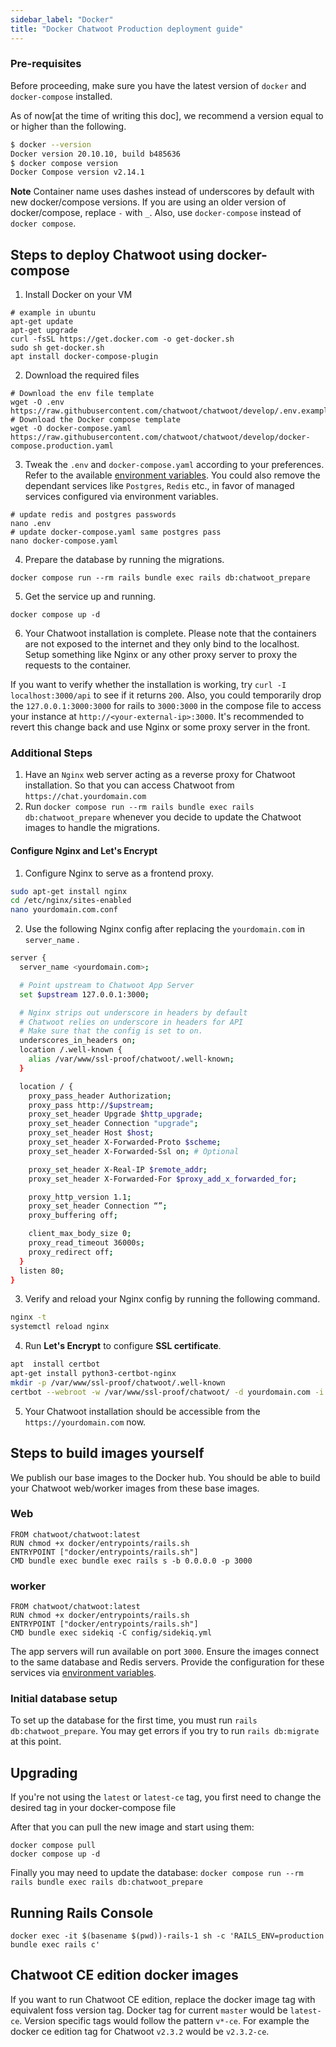 ```yaml
---
sidebar_label: "Docker"
title: "Docker Chatwoot Production deployment guide"
---
```


### Pre-requisites
Before proceeding, make sure you have the latest version of `docker` and `docker-compose` installed.

As of now[at the time of writing this doc], we recommend a version equal to or higher than the following.

```bash
$ docker --version
Docker version 20.10.10, build b485636
$ docker compose version
Docker Compose version v2.14.1
```
**Note**
Container name uses dashes instead of underscores by default with new docker/compose versions. If you are using an older version of docker/compose, replace `-` with `_`. Also, use `docker-compose` instead of `docker compose`.


## Steps to deploy Chatwoot using docker-compose

1) Install Docker on your VM
```
# example in ubuntu
apt-get update
apt-get upgrade
curl -fsSL https://get.docker.com -o get-docker.sh
sudo sh get-docker.sh
apt install docker-compose-plugin
```

2) Download the required files
```
# Download the env file template
wget -O .env https://raw.githubusercontent.com/chatwoot/chatwoot/develop/.env.example
# Download the Docker compose template
wget -O docker-compose.yaml https://raw.githubusercontent.com/chatwoot/chatwoot/develop/docker-compose.production.yaml
```

3) Tweak the `.env` and `docker-compose.yaml` according to your preferences. Refer to the available [environment variables](/docs/self-hosted/configuration/environment-variables). You could also remove the dependant services like `Postgres`, `Redis` etc., in favor of managed services configured via environment variables.

```
# update redis and postgres passwords
nano .env
# update docker-compose.yaml same postgres pass
nano docker-compose.yaml
```

4) Prepare the database by running the migrations.
```
docker compose run --rm rails bundle exec rails db:chatwoot_prepare
```

5) Get the service up and running.
```
docker compose up -d
```

6) Your Chatwoot installation is complete. Please note that the containers are not exposed to the internet and they only bind to the localhost.  Setup something like Nginx or any other proxy server to proxy the requests to the container.
 
If you want to verify whether the installation is working, try `curl -I localhost:3000/api` to see if it returns `200`. Also, you could temporarily drop the `127.0.0.1:3000:3000` for rails to `3000:3000` in the compose file to access your instance at `http://<your-external-ip>:3000`. It's recommended to revert this change back and use Nginx or some proxy server in the front.

### Additional Steps

1) Have an `Nginx` web server acting as a reverse proxy for Chatwoot installation. So that you can access Chatwoot from `https://chat.yourdomain.com`
2) Run `docker compose run --rm rails bundle exec rails db:chatwoot_prepare` whenever you decide to update the Chatwoot images to handle the migrations.

#### Configure Nginx and **Let's Encrypt**

1. Configure Nginx to serve as a frontend proxy.

```bash
sudo apt-get install nginx
cd /etc/nginx/sites-enabled
nano yourdomain.com.conf
```

2. Use the following Nginx config after replacing the `yourdomain.com` in `server_name` .

```bash
server {
  server_name <yourdomain.com>;

  # Point upstream to Chatwoot App Server
  set $upstream 127.0.0.1:3000;

  # Nginx strips out underscore in headers by default
  # Chatwoot relies on underscore in headers for API
  # Make sure that the config is set to on.
  underscores_in_headers on;
  location /.well-known {
    alias /var/www/ssl-proof/chatwoot/.well-known;
  }

  location / {
    proxy_pass_header Authorization;
    proxy_pass http://$upstream;
    proxy_set_header Upgrade $http_upgrade;
    proxy_set_header Connection "upgrade";
    proxy_set_header Host $host;
    proxy_set_header X-Forwarded-Proto $scheme;
    proxy_set_header X-Forwarded-Ssl on; # Optional

    proxy_set_header X-Real-IP $remote_addr;
    proxy_set_header X-Forwarded-For $proxy_add_x_forwarded_for;

    proxy_http_version 1.1;
    proxy_set_header Connection “”;
    proxy_buffering off;

    client_max_body_size 0;
    proxy_read_timeout 36000s;
    proxy_redirect off;
  }
  listen 80;
}
```

3. Verify and reload your Nginx config by running the following command.

```bash
nginx -t
systemctl reload nginx
```

4. Run **Let's Encrypt** to configure **SSL certificate**.

```bash
apt  install certbot
apt-get install python3-certbot-nginx
mkdir -p /var/www/ssl-proof/chatwoot/.well-known
certbot --webroot -w /var/www/ssl-proof/chatwoot/ -d yourdomain.com -i nginx
```

5. Your Chatwoot installation should be accessible from the `https://yourdomain.com` now.


## Steps to build images yourself

We publish our base images to the Docker hub. You should be able to build your Chatwoot web/worker images from these base images.

### Web

```
FROM chatwoot/chatwoot:latest
RUN chmod +x docker/entrypoints/rails.sh
ENTRYPOINT ["docker/entrypoints/rails.sh"]
CMD bundle exec bundle exec rails s -b 0.0.0.0 -p 3000
```

### worker

```
FROM chatwoot/chatwoot:latest
RUN chmod +x docker/entrypoints/rails.sh
ENTRYPOINT ["docker/entrypoints/rails.sh"]
CMD bundle exec sidekiq -C config/sidekiq.yml
```

The app servers will run available on port `3000`. Ensure the images connect to the same database and Redis servers. Provide the configuration for these services via [environment variables](/docs/self-hosted/configuration/environment-variables).

### Initial database setup

To set up the database for the first time, you must run `rails db:chatwoot_prepare`. You may get errors if you try to run `rails db:migrate` at this point.

## Upgrading

If you're not using the `latest` or `latest-ce` tag, you first need to change the desired tag in your docker-compose file

After that you can pull the new image and start using them:
```
docker compose pull
docker compose up -d
```

Finally you may need to update the database:
`docker compose run --rm rails bundle exec rails db:chatwoot_prepare`


## Running Rails Console

```
docker exec -it $(basename $(pwd))-rails-1 sh -c 'RAILS_ENV=production bundle exec rails c'
```

## Chatwoot CE edition docker images

If you want to run Chatwoot CE edition, replace the docker image tag with equivalent foss version tag. Docker tag for current `master` would be `latest-ce`. Version specific tags would follow the pattern `v*-ce`. For example the docker ce edition tag for Chatwoot `v2.3.2` would be `v2.3.2-ce`.
